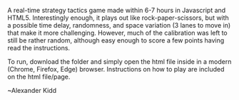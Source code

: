 A real-time strategy tactics game made within 6-7 hours in Javascript and HTML5.
Interestingly enough, it plays out like rock-paper-scissors, but with a possible 
time delay, randomness, and space variation (3 lanes to move in) that make it more challenging.
However, much of the calibration was left to still be rather random, although easy enough to
score a few points having read the instructions.

To run, download the folder and simply open the html file inside in a modern (Chrome, Firefox, Edge) browser.
Instructions on how to play are included on the html file/page.

~Alexander Kidd
